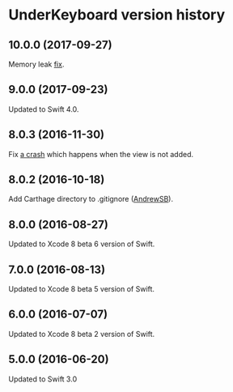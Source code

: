 # UnderKeyboard version history


## 10.0.0 (2017-09-27)

Memory leak [fix](https://github.com/evgenyneu/UnderKeyboard/pull/11).


## 9.0.0 (2017-09-23)

Updated to Swift 4.0.

## 8.0.3 (2016-11-30)

Fix [a crash](https://github.com/marketplacer/UnderKeyboard/issues/7) which happens when the view is not added.

## 8.0.2 (2016-10-18)

Add Carthage directory to .gitignore ([AndrewSB](https://github.com/AndrewSB)).

## 8.0.0 (2016-08-27)

Updated to Xcode 8 beta 6 version of Swift.

## 7.0.0 (2016-08-13)

Updated to Xcode 8 beta 5 version of Swift.

## 6.0.0 (2016-07-07)

Updated to Xcode 8 beta 2 version of Swift.

## 5.0.0 (2016-06-20)

Updated to Swift 3.0